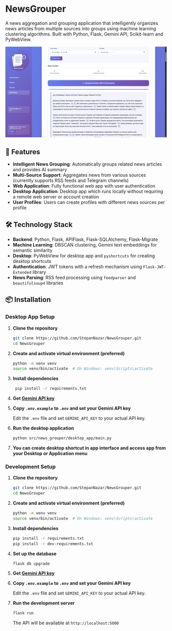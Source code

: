 # NewsGrouper

A news aggregation and grouping application that intelligently organizes
news articles from multiple sources into groups using machine learning clustering algorithms. Built
with Python, Flask, Gemini API, Scikit-learn and PyWebView.

![NewsGrouper Screenshot](/screenshot.png)

## 🚀 Features

- **Intelligent News Grouping**: Automatically groups related news articles and provides AI summary
- **Multi-Source Support**: Aggregates news from various sources (currently supports RSS feeds and Telegram channels)
- **Web Application**: Fully functional web app with user authentication
- **Desktop Application**: Desktop app which runs locally without requiring a remote web server or account creation
- **User Profiles**: Users can create profiles with different news sources per profile

## 🛠️ Technology Stack

- **Backend**: Python, Flask, APIFlask, Flask-SQLAlchemy, Flask-Migrate
- **Machine Learning**: DBSCAN clustering, Gemini text embeddings for semantic similarity
- **Desktop**: PyWebView for desktop app and `pyshortcuts` for creating desktop shortcuts
- **Authentication**: JWT tokens with a refresh mechanism using `Flask-JWT-Extended` library
- **News Parsing**: RSS feed processing using `feedparser` and `beautifulsoup4` libraries

## 📦 Installation

### Desktop App Setup

1. **Clone the repository**

   ```bash
   git clone https://github.com/StepanNazar/NewsGrouper.git
   cd NewsGrouper
   ```

1. **Create and activate virtual environment (preferred)**

   ```bash
   python -m venv venv
   source venv/bin/activate  # On Windows: venv\Scripts\activate
   ```

1. **Install dependencies**

   ```bash
    pip install -r requirements.txt
   ```

1. **Get [Gemini API key](https://aistudio.google.com/apikey)**

1. **Copy `.env.example` to `.env` and set your Gemini API key**

   Edit the `.env` file and set `GEMINI_API_KEY` to your actual API key.

1. **Run the desktop application**

   ```bash
   python src/news_grouper/desktop_app/main.py
   ```

1. **You can create desktop shortcut in app interface and access app from your Desktop or Application menu**

### Development Setup

1. **Clone the repository**

   ```bash
   git clone https://github.com/StepanNazar/NewsGrouper.git
   cd NewsGrouper
   ```

1. **Create and activate virtual environment (preferred)**

   ```bash
   python -m venv venv
   source venv/bin/activate  # On Windows: venv\Scripts\activate
   ```

1. **Install dependencies**

   ```bash
   pip install -r requirements.txt
   pip install -r dev-requirements.txt
   ```

1. **Set up the database**

   ```bash
   flask db upgrade
   ```

1. **Get [Gemini API key](https://aistudio.google.com/apikey)**

1. **Copy `.env.example` to `.env` and set your Gemini API key**

   Edit the `.env` file and set `GEMINI_API_KEY` to your actual API key.

1. **Run the development server**

   ```bash
   flask run
   ```

   The API will be available at `http://localhost:5000`
